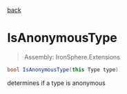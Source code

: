 ﻿

[back](/IronSphere.Extensions/types/TypeExtension)

# IsAnonymousType

> Assembly: IronSphere.Extensions

```csharp
bool IsAnonymousType(this Type type)
```

determines if a type is anonymous

 
